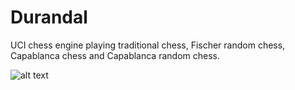 # Durandal

UCI chess engine playing traditional chess, Fischer random chess, Capablanca chess and Capablanca random chess.

![alt text](https://raw.githubusercontent.com/rchastain/durandal/master/logos/durandal-2.bmp)

